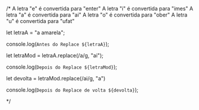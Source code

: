 /*
A letra "e" é convertida para "enter"
A letra "i" é convertida para "imes"
A letra "a" é convertida para "ai"
A letra "o" é convertida para "ober"
A letra "u" é convertida para "ufat"

let letraA = "a amarela";

console.log(`Antes do Replace ${letraA}`);

let letraMod = letraA.replace(/a/g, "ai");

console.log(`Depois do Replace ${letraMod}`);

let devolta = letraMod.replace(/ai/g, "a")

console.log(`Depois do Replace de volta ${devolta}`);

*/
